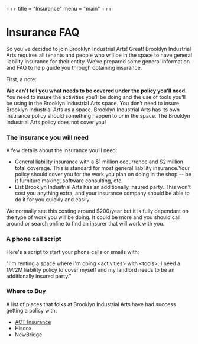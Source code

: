 +++
title = "Insurance"
menu = "main"
+++

# Insurance FAQ

So you’ve decided to join Brooklyn Industrial Arts! Great! Brooklyn Industrial Arts requires all tenants and people who will be in the space to have general liability insurance for their entity. We’ve prepared some general information and FAQ to help guide you through obtaining insurance.

First, a note:

**We can’t tell you what needs to be covered under the policy you’ll need.** You need to insure the activities you’ll be doing and the use of tools you’ll be using in the Brooklyn Industrial Arts space. You don’t need to insure Brooklyn Industrial Arts as a space. Brooklyn Industrial Arts has its own insurance policy should something happen to or in the space. The Brooklyn Industrial Arts policy does not cover you!

### The insurance you will need

A few details about the insurance you’ll need:

- General liability insurance with a $1 million occurrence and $2 million total coverage. This is standard for most general liability insurance.Your policy should cover you for the work you plan on doing in the shop -- be it furniture making, software consulting, etc.
- List Brooklyn Industrial Arts has an additionally insured party. This won't cost you anything extra, and your insurance company should be able to do it for you quickly and easily.

We normally see this costing around $200/year but it is fully dependant on the type of work you will be doing. It could be more and you should call around or search online to find an insurer that will work with you.

### A phone call script

Here's a script to start your phone calls or emails with:

"I'm renting a space where I'm doing &lt;activities> with &lt;tools>. I need a $1M/$2M liability policy to cover myself and my landlord needs to be an additionally insured party."

### Where to Buy

A list of places that folks at Brooklyn Industrial Arts have had success getting a policy with:

- [ACT Insurance](https://app.actinsurance.com/events/6236)
- Hiscox
- NewBridge
